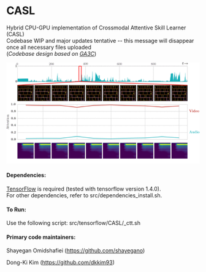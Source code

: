 # CASL

Hybrid CPU-GPU implementation of Crossmodal Attentive Skill Learner (CASL)  
Codebase WIP and major updates tentative -- this message will disappear once all necessary files uploaded  
(*Codebase design based on [GA3C](https://github.com/NVlabs/GA3C/)*)

![CASL Amidar Gameplay](https://github.com/shayegano/CASL/raw/master/misc/casl_amidar_gameplay.gif)

#### Dependencies:
[TensorFlow](https://www.tensorflow.org/) is required (tested with tensorflow version 1.4.0).  
For other dependencies, refer to src/dependencies_install.sh.  

#### To Run:
Use the following script: src/tensorflow/CASL/_ctt.sh

#### Primary code maintainers:
Shayegan Omidshafiei (https://github.com/shayegano)

Dong-Ki Kim (https://github.com/dkkim93)
